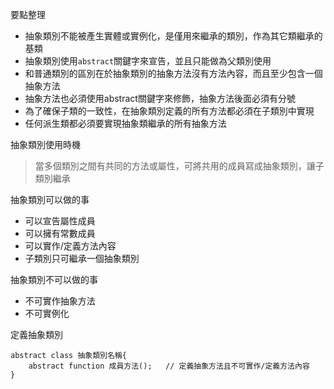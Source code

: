要點整理
- 抽象類別不能被產生實體或實例化，是僅用來繼承的類別，作為其它類繼承的基類
- 抽象類別使用`abstract`關鍵字來宣告，並且只能做為父類別使用
- 和普通類別的區別在於抽象類別的抽象方法沒有方法內容，而且至少包含一個抽象方法
- 抽象方法也必須使用abstract關鍵字來修飾，抽象方法後面必須有分號
- 為了確保子類的一致性，在抽象類別定義的所有方法都必須在子類別中實現
- 任何派生類都必須要實現抽象類繼承的所有抽象方法

抽象類別使用時機
>當多個類別之間有共同的方法或屬性，可將共用的成員寫成抽象類別，讓子類別繼承

抽象類別可以做的事
* 可以宣告屬性成員
* 可以擁有常數成員
* 可以實作/定義方法內容
* 子類別只可繼承一個抽象類別

抽象類別不可以做的事
* 不可實作抽象方法
* 不可實例化

定義抽象類別
```
abstract class 抽象類別名稱{
	abstract function 成員方法();	// 定義抽象方法且不可實作/定義方法內容
}
```